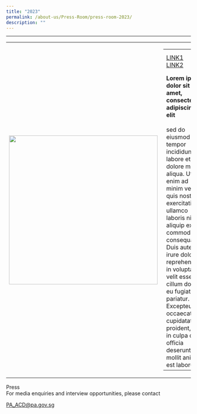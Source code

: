 ```yaml
---
title: "2023"
permalink: /about-us/Press-Room/press-room-2023/
description: ""
---
```



<hr>
  <table border="0" width="100%">
    <tr>
        <td style="width:405px;"> 
          <img src="/images/image" style="width:405px;height:auto;" />
        </td>
        <td>
          <table border="0" width="100%">
          <tr>
            <td style="text-align:left;">
              <a href="https://link.xyz" target="_blank" style="float:left; padding-right:5px;">LINK1</a>
              <a href="https://link.xyz" target="_blank" style="float:left; padding-right:5px;">LINK2</a>
            </td>
            <td width="30%" align="right">
              Mar 17, 2022
            </td>
          </tr>
          <tr>
            <td colspan="2">
            <b>Lorem ipsum dolor sit amet, consectetur adipiscing elit</b><br><br>sed do eiusmod tempor incididunt ut labore et dolore magna aliqua. Ut enim ad minim veniam, quis nostrud exercitation ullamco laboris nisi ut aliquip ex ea commodo consequat. Duis aute irure dolor in reprehenderit in voluptate velit esse cillum dolore eu fugiat nulla pariatur. Excepteur sint occaecat cupidatat non proident, sunt in culpa qui officia deserunt mollit anim id est laborum
          </td>
          </tr>
          </table>
        </td>
    </tr>
  </table>




Press<br>
For media enquiries and interview opportunities, please contact

[PA_ACD@pa.gov.sg](mailto:PA_ACD@pa.gov.sg)